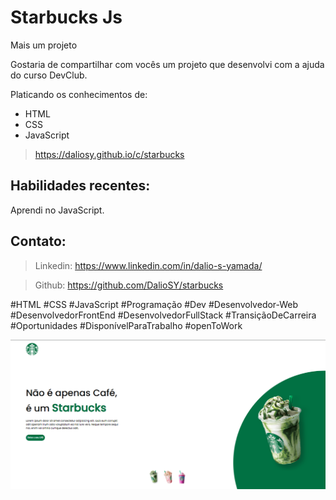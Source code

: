 <h1>Starbucks Js</h1>

<p>Mais um projeto</p>
<p>Gostaria de compartilhar com vocês um projeto que desenvolvi com a ajuda do curso DevClub.</p>
<p>Platicando os conhecimentos de:</p>
<ul>
        <li>HTML</li>
        <li>CSS</li>
        <li>JavaScript</li>
</ul>

> https://daliosy.github.io/c/starbucks

<h2>Habilidades recentes:</h2>

Aprendi  no JavaScript.

<h2>Contato:</h2>

> Linkedin: https://www.linkedin.com/in/dalio-s-yamada/

> Github: https://github.com/DalioSY/starbucks


#HTML #CSS #JavaScript #Programação  #Dev #Desenvolvedor-Web #DesenvolvedorFrontEnd #DesenvolvedorFullStack #TransiçãoDeCarreira #Oportunidades #DisponívelParaTrabalho #openToWork

<img src="./assets/starbucks-web.png"/>